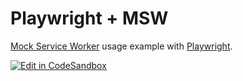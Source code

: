 # Playwright + MSW

[Mock Service Worker](https://github.com/mswjs/msw) usage example with [Playwright](https://github.com/microsoft/playwright).

[![Edit in CodeSandbox](https://assets.codesandbox.io/github/button-edit-lime.svg)](https://codesandbox.io/p/sandbox/github/mswjs/examples/tree/main/examples/with-playwright)
